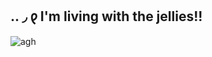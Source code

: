 ## .. ◞ 𐑞 I'm living with the jellies!! 

![agh](https://i.postimg.cc/9fQ7Fqxy/20250215-154536.jpg) 
